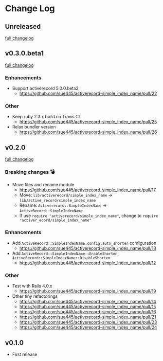 # Change Log

## Unreleased
[full changelog](http://github.com/sue445/activerecord-simple_index_name/compare/v0.3.0.beta1...master)

## v0.3.0.beta1
[full changelog](http://github.com/sue445/activerecord-simple_index_name/compare/v0.2.0...v0.3.0.beta1)

### Enhancements
* Support activerecord 5.0.0.beta2
  * https://github.com/sue445/activerecord-simple_index_name/pull/22
  
### Other
* Keep ruby 2.3.x build on Travis CI
  * https://github.com/sue445/activerecord-simple_index_name/pull/25
* Relax bundler version
  * https://github.com/sue445/activerecord-simple_index_name/pull/26

## v0.2.0
[full changelog](http://github.com/sue445/activerecord-simple_index_name/compare/v0.1.0...v0.2.0)

### Breaking changes :bomb:
* Move files and rename module
  * https://github.com/sue445/activerecord-simple_index_name/pull/17
  * Move: `lib/activerecord/simple_index_name` -> `lib/active_record/simple_index_name`
  * Rename: `Activerecord::SimpleIndexName` -> `ActiveRecord::SimpleIndexName`
  * If use `require "activerecord/simple_index_name"`, change to `require "activer_ecord/simple_index_name"`

### Enhancements
* Add `ActiveRecord::SimpleIndexName.config.auto_shorten` configuration
  * https://github.com/sue445/activerecord-simple_index_name/pull/13
* Add `ActiveRecord::SimpleIndexName::EnableShorten`, `ActiveRecord::SimpleIndexName::DisableShorten`
  * https://github.com/sue445/activerecord-simple_index_name/pull/12

### Other
* Test with Rails 4.0.x
  * https://github.com/sue445/activerecord-simple_index_name/pull/19
* Other tiny refactorings 
  * https://github.com/sue445/activerecord-simple_index_name/pull/14
  * https://github.com/sue445/activerecord-simple_index_name/pull/15
  * https://github.com/sue445/activerecord-simple_index_name/pull/16
  * https://github.com/sue445/activerecord-simple_index_name/pull/21
  * https://github.com/sue445/activerecord-simple_index_name/pull/23
  * https://github.com/sue445/activerecord-simple_index_name/pull/24
  
## v0.1.0
* First release
